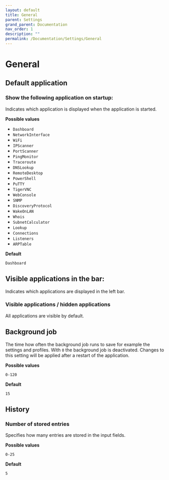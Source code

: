 ```yaml
---
layout: default
title: General
parent: Settings
grand_parent: Documentation
nav_order: 1
description: ""
permalink: /Documentation/Settings/General
---
```


# General

## Default application

### Show the following application on startup:
Indicates which application is displayed when the application is started.

**Possible values**
  - `Dashboard`
  - `NetworkInterface`
  - `WiFi`
  - `IPScanner`
  - `PortScanner`
  - `PingMonitor`
  - `Traceroute`
  - `DNSLookup`
  - `RemoteDesktop`
  - `PowerShell`
  - `PuTTY`
  - `TigerVNC`
  - `WebConsole`
  - `SNMP`
  - `DiscoveryProtocol`
  - `WakeOnLAN`
  - `Whois`
  - `SubnetCalculator`
  - `Lookup`
  - `Connections`
  - `Listeners`
  - `ARPTable`

**Default**
```
Dashboard
```

## Visible applications in the bar:
Indicates which applications are displayed in the left bar.

### Visible applications / hidden applications
All applications are visible by default.

## Background job
The time how often the background job runs to save for example the settings and profiles. With `0` the background job is deactivated. Changes to this setting will be applied after a restart of the application.

**Possible values**
```
0-120
```

**Default**
```
15
```

## History

### Number of stored entries
Specifies how many entries are stored in the input fields.

**Possible values**
```
0-25
```

**Default**
```
5
```